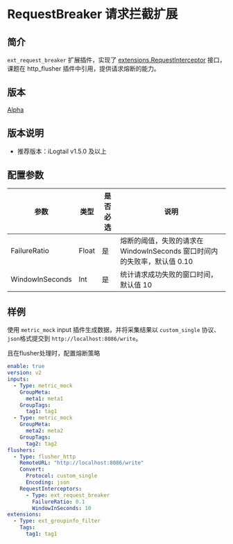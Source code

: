 # RequestBreaker 请求拦截扩展

## 简介

`ext_request_breaker` 扩展插件，实现了 [extensions.RequestInterceptor](https://github.com/alibaba/loongcollector/blob/main/pkg/pipeline/extensions/request_interceptor.go) 接口，课题在 http_flusher 插件中引用，提供请求熔断的能力。

## 版本

[Alpha](../stability-level.md)

## 版本说明

* 推荐版本：iLogtail v1.5.0 及以上

## 配置参数

| 参数              | 类型    | 是否必选 | 说明                                              |
|-----------------|-------|------|-------------------------------------------------|
| FailureRatio    | Float | 是    | 熔断的阈值，失败的请求在 WindowInSeconds 窗口时间内的失败率，默认值 0.10 |
| WindowInSeconds | Int   | 是    | 统计请求成功失败的窗口时间，默认值 10                            |

## 样例

使用 `metric_mock` input 插件生成数据，并将采集结果以 `custom_single` 协议、`json`格式提交到 `http://localhost:8086/write`。

且在flusher处理时，配置熔断策略

```yaml
enable: true
version: v2
inputs:
  - Type: metric_mock
    GroupMeta:
      meta1: meta1
    GroupTags:
      tag1: tag1
  - Type: metric_mock
    GroupMeta:
      meta2: meta2
    GroupTags:
      tag2: tag2
flushers:
  - Type: flusher_http
    RemoteURL: "http://localhost:8086/write"
    Convert:
      Protocol: custom_single
      Encoding: json
    RequestInterceptors: 
      - Type: ext_request_breaker
        FailureRatio: 0.1
        WindowInSeconds: 10
extensions:
  - Type: ext_groupinfo_filter
    Tags:
      tag1: tag1
```
